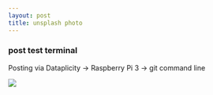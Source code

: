 ```yaml
---
layout: post
title: unsplash photo 
--- 
```

### post test terminal 
Posting via Dataplicity -> Raspberry Pi 3 -> git command line

<img src="images/type-away-numero-dos.jpg">
